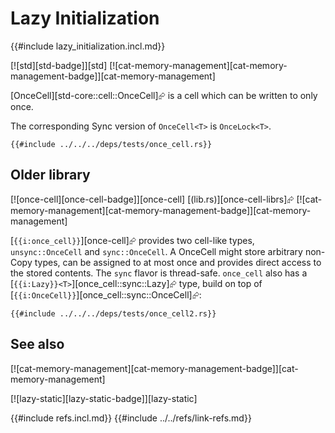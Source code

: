 # Lazy Initialization

{{#include lazy_initialization.incl.md}}

[![std][std-badge]][std]  [![cat-memory-management][cat-memory-management-badge]][cat-memory-management]

[OnceCell][std-core::cell::OnceCell]⮳ is a cell which can be written to only once.

The corresponding Sync version of `OnceCell<T>` is `OnceLock<T>`.

```rust,editable
{{#include ../../../deps/tests/once_cell.rs}}
```

## Older library

[![once-cell][once-cell-badge]][once-cell]  [(lib.rs)][once-cell-librs]⮳  [![cat-memory-management][cat-memory-management-badge]][cat-memory-management]

[`{{i:once_cell}}`][once-cell]⮳ provides two cell-like types, `unsync::OnceCell` and `sync::OnceCell`. A OnceCell might store arbitrary non-Copy types, can be assigned to at most once and provides direct access to the stored contents. The `sync` flavor is thread-safe. `once_cell` also has a [`{{i:Lazy}}<T>`][once_cell::sync::Lazy]⮳ type, build on top of [`{{i:OnceCell}}`][once_cell::sync::OnceCell]⮳:

```rust,editable,mdbook-runnable
{{#include ../../../deps/tests/once_cell2.rs}}
```

## See also

[![cat-memory-management][cat-memory-management-badge]][cat-memory-management]

[![lazy-static][lazy-static-badge]][lazy-static]

{{#include refs.incl.md}}
{{#include ../../refs/link-refs.md}}
